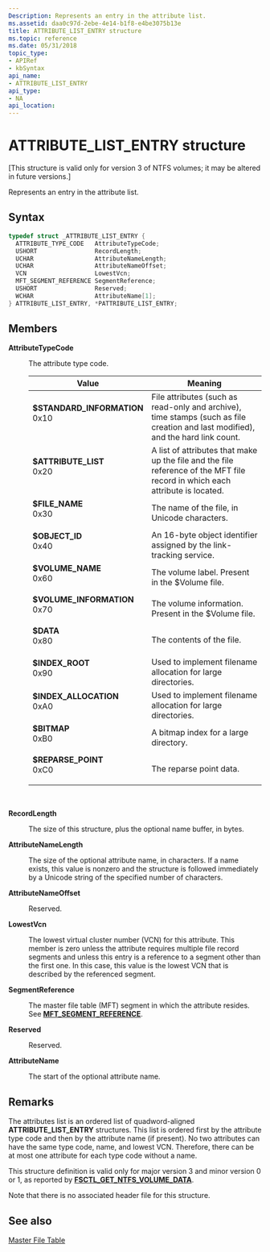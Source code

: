 ```yaml
---
Description: Represents an entry in the attribute list.
ms.assetid: daa0c97d-2ebe-4e14-b1f8-e4be3075b13e
title: ATTRIBUTE_LIST_ENTRY structure
ms.topic: reference
ms.date: 05/31/2018
topic_type: 
- APIRef
- kbSyntax
api_name: 
- ATTRIBUTE_LIST_ENTRY
api_type: 
- NA
api_location: 
---
```


# ATTRIBUTE\_LIST\_ENTRY structure

\[This structure is valid only for version 3 of NTFS volumes; it may be altered in future versions.\]

Represents an entry in the attribute list.

## Syntax


```C++
typedef struct _ATTRIBUTE_LIST_ENTRY {
  ATTRIBUTE_TYPE_CODE   AttributeTypeCode;
  USHORT                RecordLength;
  UCHAR                 AttributeNameLength;
  UCHAR                 AttributeNameOffset;
  VCN                   LowestVcn;
  MFT_SEGMENT_REFERENCE SegmentReference;
  USHORT                Reserved;
  WCHAR                 AttributeName[1];
} ATTRIBUTE_LIST_ENTRY, *PATTRIBUTE_LIST_ENTRY;
```



## Members

<dl> <dt>

**AttributeTypeCode**
</dt> <dd>

The attribute type code.



| Value                                                                                                                                                                                                                                           | Meaning                                                                                                                                     |
|-------------------------------------------------------------------------------------------------------------------------------------------------------------------------------------------------------------------------------------------------|---------------------------------------------------------------------------------------------------------------------------------------------|
| <span id="_STANDARD_INFORMATION"></span><span id="_standard_information"></span><dl> <dt>**$STANDARD\_INFORMATION**</dt> <dt>0x10</dt> </dl> | File attributes (such as read-only and archive), time stamps (such as file creation and last modified), and the hard link count.<br/> |
| <span id="_ATTRIBUTE_LIST"></span><span id="_attribute_list"></span><dl> <dt>**$ATTRIBUTE\_LIST**</dt> <dt>0x20</dt> </dl>                   | A list of attributes that make up the file and the file reference of the MFT file record in which each attribute is located.<br/>     |
| <span id="_FILE_NAME"></span><span id="_file_name"></span><dl> <dt>**$FILE\_NAME**</dt> <dt>0x30</dt> </dl>                                  | The name of the file, in Unicode characters.<br/>                                                                                     |
| <span id="_OBJECT_ID"></span><span id="_object_id"></span><dl> <dt>**$OBJECT\_ID**</dt> <dt>0x40</dt> </dl>                                  | An 16-byte object identifier assigned by the link-tracking service.<br/>                                                              |
| <span id="_VOLUME_NAME"></span><span id="_volume_name"></span><dl> <dt>**$VOLUME\_NAME**</dt> <dt>0x60</dt> </dl>                            | The volume label. Present in the $Volume file.<br/>                                                                                   |
| <span id="_VOLUME_INFORMATION"></span><span id="_volume_information"></span><dl> <dt>**$VOLUME\_INFORMATION**</dt> <dt>0x70</dt> </dl>       | The volume information. Present in the $Volume file.<br/>                                                                             |
| <span id="_DATA"></span><span id="_data"></span><dl> <dt>**$DATA**</dt> <dt>0x80</dt> </dl>                                                  | The contents of the file.<br/>                                                                                                        |
| <span id="_INDEX_ROOT"></span><span id="_index_root"></span><dl> <dt>**$INDEX\_ROOT**</dt> <dt>0x90</dt> </dl>                               | Used to implement filename allocation for large directories.<br/>                                                                     |
| <span id="_INDEX_ALLOCATION"></span><span id="_index_allocation"></span><dl> <dt>**$INDEX\_ALLOCATION**</dt> <dt>0xA0</dt> </dl>             | Used to implement filename allocation for large directories.<br/>                                                                     |
| <span id="_BITMAP"></span><span id="_bitmap"></span><dl> <dt>**$BITMAP**</dt> <dt>0xB0</dt> </dl>                                            | A bitmap index for a large directory.<br/>                                                                                            |
| <span id="_REPARSE_POINT"></span><span id="_reparse_point"></span><dl> <dt>**$REPARSE\_POINT**</dt> <dt>0xC0</dt> </dl>                      | The reparse point data.<br/>                                                                                                          |



 

</dd> <dt>

**RecordLength**
</dt> <dd>

The size of this structure, plus the optional name buffer, in bytes.

</dd> <dt>

**AttributeNameLength**
</dt> <dd>

The size of the optional attribute name, in characters. If a name exists, this value is nonzero and the structure is followed immediately by a Unicode string of the specified number of characters.

</dd> <dt>

**AttributeNameOffset**
</dt> <dd>

Reserved.

</dd> <dt>

**LowestVcn**
</dt> <dd>

The lowest virtual cluster number (VCN) for this attribute. This member is zero unless the attribute requires multiple file record segments and unless this entry is a reference to a segment other than the first one. In this case, this value is the lowest VCN that is described by the referenced segment.

</dd> <dt>

**SegmentReference**
</dt> <dd>

The master file table (MFT) segment in which the attribute resides. See [**MFT\_SEGMENT\_REFERENCE**](mft-segment-reference.md).

</dd> <dt>

**Reserved**
</dt> <dd>

Reserved.

</dd> <dt>

**AttributeName**
</dt> <dd>

The start of the optional attribute name.

</dd> </dl>

## Remarks

The attributes list is an ordered list of quadword-aligned **ATTRIBUTE\_LIST\_ENTRY** structures. This list is ordered first by the attribute type code and then by the attribute name (if present). No two attributes can have the same type code, name, and lowest VCN. Therefore, there can be at most one attribute for each type code without a name.

This structure definition is valid only for major version 3 and minor version 0 or 1, as reported by [**FSCTL\_GET\_NTFS\_VOLUME\_DATA**](https://msdn.microsoft.com/en-us/library/Aa364569(v=VS.85).aspx).

Note that there is no associated header file for this structure.

## See also

<dl> <dt>

[Master File Table](master-file-table.md)
</dt> </dl>

 

 




